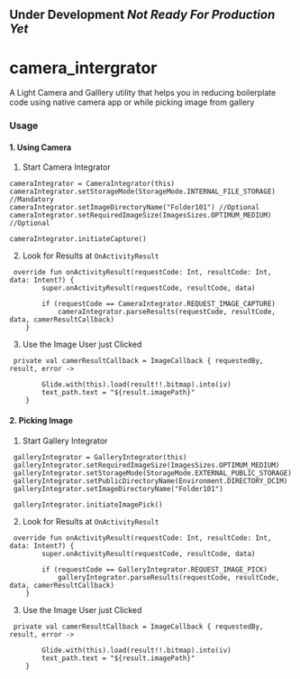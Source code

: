 ## Under Development *Not Ready For Production Yet*

# camera_intergrator
A Light Camera and Galllery utility that helps you in reducing boilerplate code using native camera app or while picking image from gallery

### Usage 
#### 1. Using Camera

1. Start Camera Integrator
```
cameraIntegrator = CameraIntegrator(this)
cameraIntegrator.setStorageMode(StorageMode.INTERNAL_FILE_STORAGE) //Mandatory
cameraIntegrator.setImageDirectoryName("Folder101") //Optional
cameraIntegrator.setRequiredImageSize(ImagesSizes.OPTIMUM_MEDIUM) //Optional
 
cameraIntegrator.initiateCapture()
```

2. Look for Results at ```OnActivityResult```

```
 override fun onActivityResult(requestCode: Int, resultCode: Int, data: Intent?) {
        super.onActivityResult(requestCode, resultCode, data)

        if (requestCode == CameraIntegrator.REQUEST_IMAGE_CAPTURE)
            cameraIntegrator.parseResults(requestCode, resultCode, data, camerResultCallback)
    }
```

3. Use the Image User just Clicked

```
 private val camerResultCallback = ImageCallback { requestedBy, result, error ->

        Glide.with(this).load(result!!.bitmap).into(iv)
        text_path.text = "${result.imagePath}"
    }
```


#### 2. Picking Image

1. Start Gallery Integrator
```
 galleryIntegrator = GalleryIntegrator(this)
 galleryIntegrator.setRequiredImageSize(ImagesSizes.OPTIMUM_MEDIUM)
 galleryIntegrator.setStorageMode(StorageMode.EXTERNAL_PUBLIC_STORAGE)
 galleryIntegrator.setPublicDirectoryName(Environment.DIRECTORY_DCIM)
 galleryIntegrator.setImageDirectoryName("Folder101")

 galleryIntegrator.initiateImagePick()

```

2. Look for Results at ```OnActivityResult```

```
 override fun onActivityResult(requestCode: Int, resultCode: Int, data: Intent?) {
        super.onActivityResult(requestCode, resultCode, data)

        if (requestCode == GalleryIntegrator.REQUEST_IMAGE_PICK)
            galleryIntegrator.parseResults(requestCode, resultCode, data, camerResultCallback)
    }
```

3. Use the Image User just Clicked

```
 private val camerResultCallback = ImageCallback { requestedBy, result, error ->

        Glide.with(this).load(result!!.bitmap).into(iv)
        text_path.text = "${result.imagePath}"
    }
```

